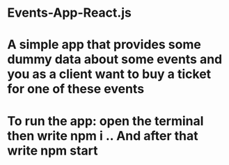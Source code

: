 # Events-App-React.js
# A simple app that provides some dummy data about some events and you as a client want to buy a ticket for one of these events
# To run the app: open the terminal then write npm i .. And after that write npm start 
